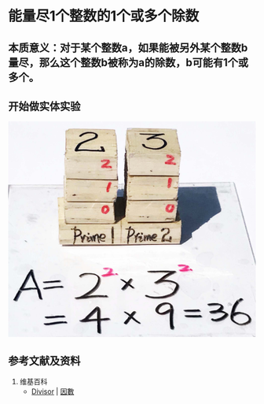 # 能量尽1个整数的1个或多个除数

## 本质意义：对于某个整数a，如果能被另外某个整数b量尽，那么这个整数b被称为a的除数，b可能有1个或多个。

## 开始做实体实验

![](/images/数论/基本数和合成数/能量尽1个整数的1个或多个除数/1a1.jpg)

## 参考文献及资料

1. 维基百科
	- [Divisor](https://en.wikipedia.org/wiki/Divisor) | [因數](https://zh.wikipedia.org/wiki/因數) 





